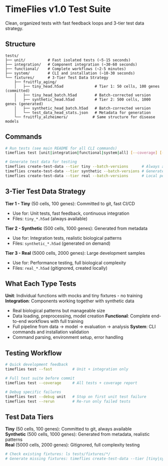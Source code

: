 # TimeFlies v1.0 Test Suite

Clean, organized tests with fast feedback loops and 3-tier test data strategy.

## Structure

```
tests/
├── unit/          # Fast isolated tests (~5-15 seconds)
├── integration/   # Component integration (~30-60 seconds)
├── functional/    # Complete workflows (~2-5 minutes)
├── system/        # CLI and installation (~10-30 seconds)
└── fixtures/      # 3-Tier Test Data Strategy
    ├── fruitfly_aging/
    │   ├── tiny_head.h5ad              # Tier 1: 50 cells, 100 genes (committed)
    │   ├── tiny_head_batch.h5ad        # Batch-corrected version
    │   ├── synthetic_head.h5ad         # Tier 2: 500 cells, 1000 genes (generated)
    │   ├── synthetic_head_batch.h5ad   # Batch-corrected version  
    │   └── test_data_head_stats.json   # Metadata for generation
    └── fruitfly_alzheimers/           # Same structure for disease models
```

## Commands

```bash
# Run tests (see main README for all CLI commands)
timeflies test [unit|integration|functional|system|all] [--coverage] [--fast] [--debug] [--rerun]

# Generate test data for testing
timeflies create-test-data --tier tiny --batch-versions      # Always available
timeflies create-test-data --tier synthetic --batch-versions # Generated on demand  
timeflies create-test-data --tier real --batch-versions      # Local performance testing
```

## 3-Tier Test Data Strategy

**Tier 1 - Tiny** (50 cells, 100 genes): Committed to git, fast CI/CD
- Use for: Unit tests, fast feedback, continuous integration
- Files: `tiny_*.h5ad` (always available)

**Tier 2 - Synthetic** (500 cells, 1000 genes): Generated from metadata  
- Use for: Integration tests, realistic biological patterns
- Files: `synthetic_*.h5ad` (generated on demand)

**Tier 3 - Real** (5000 cells, 2000 genes): Large development samples
- Use for: Performance testing, full biological complexity
- Files: `real_*.h5ad` (gitignored, created locally)

## What Each Type Tests

**Unit**: Individual functions with mocks and tiny fixtures - no training  
**Integration**: Components working together with synthetic data
- Real biological patterns but manageable size
- Data loading, preprocessing, model creation
**Functional**: Complete end-to-end workflows with full training
- Full pipeline from data → model → evaluation → analysis
**System**: CLI commands and installation validation
- Command parsing, environment setup, error handling

## Testing Workflow

```bash
# Quick development feedback
timeflies test --fast         # Unit + integration only

# Full test suite before commit
timeflies test --coverage     # All tests + coverage report

# Debug specific failures
timeflies test --debug unit   # Stop on first unit test failure
timeflies test --rerun        # Re-run only failed tests
```

## Test Data Tiers

**Tiny** (50 cells, 100 genes): Committed to git, always available  
**Synthetic** (500 cells, 1000 genes): Generated from metadata, realistic patterns  
**Real** (5000 cells, 2000 genes): Gitignored, full complexity testing  

```bash
# Check existing fixtures: ls tests/fixtures/*/
# Generate missing fixtures: timeflies create-test-data --tier [tiny|synthetic|real]
```